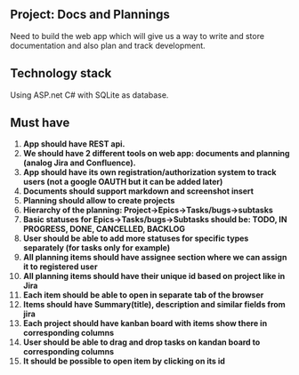 
## Project: Docs and Plannings
Need to build the web app which will give us a way to write and store documentation and also plan and track development.

## Technology stack
Using ASP.net C# with SQLite as database. 

## Must have
1. **App should have REST api.**
2. **We should have 2 different tools on web app: documents and planning (analog Jira and Confluence).**
3. **App should have its own registration/authorization system to track users (not a google OAUTH but it can be added later)**
4. **Documents should support markdown and screenshot insert**
5. **Planning should allow to create projects**
6. **Hierarchy of the planning: Project->Epics->Tasks/bugs->subtasks**
7. **Basic statuses for Epics->Tasks/bugs->Subtasks should be: TODO, IN PROGRESS, DONE, CANCELLED, BACKLOG**
8. **User should be able to add more statuses for specific types separately (for tasks only for example)**
9. **All planning items should have assignee section where we can assign it to registered user**
10. **All planning items should have their unique id based on project like in Jira**
11. **Each item should be able to open in separate tab of the browser**
12. **Items should have Summary(title), description and similar fields from jira**
13. **Each project should have kanban board with items show there in corresponding columns**
14. **User should be able to drag and drop tasks on kandan board to corresponding columns**
15. **It should be possible to open item by clicking on its id**
